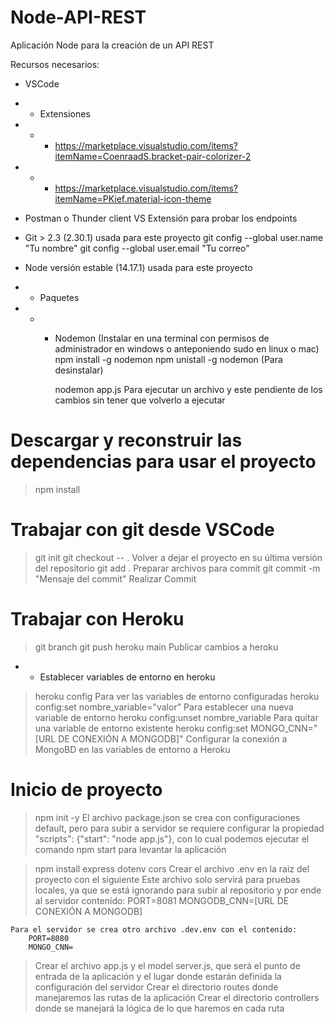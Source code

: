 # Node-API-REST
Aplicación Node para la creación de un API REST

Recursos necesarios:
* VSCode
* * Extensiones
* * * https://marketplace.visualstudio.com/items?itemName=CoenraadS.bracket-pair-colorizer-2
* * * https://marketplace.visualstudio.com/items?itemName=PKief.material-icon-theme

* Postman o Thunder client VS Extensión para probar los endpoints

* Git > 2.3 (2.30.1) usada para este proyecto
    git config --global user.name "Tu nombre"
    git config --global user.email "Tu correo"

* Node versión estable (14.17.1) usada para este proyecto
* * Paquetes
* * * Nodemon (Instalar en una terminal con permisos de administrador en windows o anteponiendo sudo en linux o mac)
        npm install -g nodemon
        npm unistall -g nodemon      (Para desinstalar)

        nodemon app.js      Para ejecutar un archivo y este pendiente de los cambios sin tener que volverlo a ejecutar

# Descargar y reconstruir las dependencias para usar el proyecto
> npm install

# Trabajar con  git desde VSCode
> git init
> git checkout -- .                     Volver a dejar el proyecto en su última versión del repositorio
> git add .                             Preparar archivos para commit
> git commit -m "Mensaje del commit"    Realizar Commit

# Trabajar con Heroku
> git branch
> git push heroku main                          Publicar cambios a heroku

* * Establecer variables de entorno en heroku
> heroku config                                 Para ver las variables de entorno configuradas
> heroku config:set nombre_variable="valor"     Para establecer una nueva variable de entorno
> heroku config:unset nombre_variable           Para quitar una variable de entorno existente
> heroku config:set MONGO_CNN="[URL DE CONEXIÓN A MONGODB]"     Configurar la conexión a MongoBD en las variables de entorno a Heroku

# Inicio de proyecto
> npm init -y
    El archivo package.json se crea con configuraciones default, pero para subir a servidor se requiere configurar la propiedad "scripts": {"start": "node app.js"}, con lo cual podemos ejecutar el comando npm start para levantar la aplicación

> npm install express dotenv cors
    Crear el archivo .env en la raiz del proyecto con el siguiente 
    Este archivo solo servirá para pruebas locales, ya que se está ignorando para subir al repositorio y por ende al servidor
    contenido:
        PORT=8081
        MONGODB_CNN=[URL DE CONEXIÓN A MONGODB]

    Para el servidor se crea otro archivo .dev.env con el contenido:
        PORT=8080
        MONGO_CNN=

> Crear el archivo app.js y el model server.js, que será el punto de entrada de la aplicación y el lugar donde estarán definida la configuración del servidor
> Crear el directorio routes donde manejaremos las rutas de la aplicación
> Crear el directorio controllers donde se manejará la lógica de lo que haremos en cada ruta
